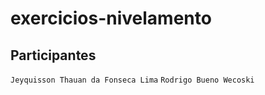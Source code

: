 # exercicios-nivelamento
## Participantes
`Jeyquisson Thauan da Fonseca Lima`
`Rodrigo Bueno Wecoski`

